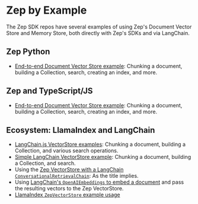 # Zep by Example

The Zep SDK repos have several examples of using Zep's Document Vector Store and Memory Store, both directly with Zep's SDKs and via LangChain.

## Zep Python

- [End-to-end Document Vector Store example](https://github.com/getzep/zep-python/blob/main/examples/documents.py): Chunking a document, building a Collection, search, creating an index, and more.


## Zep and TypeScript/JS

- [End-to-end Document Vector Store example](https://github.com/getzep/zep-js/blob/main/examples/documents/index.ts): Chunking a document, building a Collection, search, creating an index, and more.


## Ecosystem: LlamaIndex and LangChain
- [LangChain.js VectorStore examples](https://js.langchain.com/docs/modules/data_connection/vectorstores/integrations/zep): Chunking a document, building a Collection, and various search operations.
- [Simple LangChain VectorStore example](https://github.com/getzep/zep-python/blob/main/examples/langchain_simple_demo.py): Chunking a document, building a Collection, and search.
- Using the [Zep VectorStore with a LangChain `ConversationalRetrievalChain`](https://github.com/getzep/zep-python/blob/main/examples/langchain_qa_chain.py): As the title implies.
- Using [LangChain's `OpenAIEmbeddings` to embed a document](https://github.com/getzep/zep-python/blob/main/examples/langchain_openai_embeddings.py) and pass the resulting vectors to the Zep VectorStore.
- [LlamaIndex `ZepVectorStore` example usage](https://gpt-index.readthedocs.io/en/stable/examples/vector_stores/ZepIndexDemo.html)